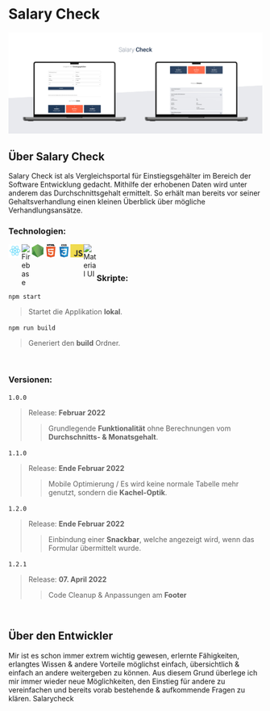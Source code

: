 # Salary **Check**

![Salarycheck Example Image](./Salary_Readme_Image_1.jpg)

## Über Salary Check

Salary Check ist als Vergleichsportal für Einstiegsgehälter im Bereich der Software Entwicklung gedacht. Mithilfe der erhobenen Daten wird unter anderem das Durchschnittsgehalt ermittelt. So erhält man bereits vor seiner Gehaltsverhandlung einen kleinen Überblick über mögliche Verhandlungsansätze.

### Technologien:

<img align="left" alt="React" width="26px" src="https://raw.githubusercontent.com/github/explore/80688e429a7d4ef2fca1e82350fe8e3517d3494d/topics/react/react.png" />
<img align="left" alt="Firebase" width="19px" src="https://firebase.google.com/downloads/brand-guidelines/PNG/logo-logomark.png" />
<img align="left" alt="Node.js" width="26px" src="https://raw.githubusercontent.com/github/explore/80688e429a7d4ef2fca1e82350fe8e3517d3494d/topics/nodejs/nodejs.png" />
<img align="left" alt="HTML5" width="26px" src="https://raw.githubusercontent.com/github/explore/80688e429a7d4ef2fca1e82350fe8e3517d3494d/topics/html/html.png" />
<img align="left" alt="CSS3" width="26px" src="https://raw.githubusercontent.com/github/explore/80688e429a7d4ef2fca1e82350fe8e3517d3494d/topics/css/css.png" />
<img align="left" alt="JavaScript" width="26px" src="https://raw.githubusercontent.com/github/explore/80688e429a7d4ef2fca1e82350fe8e3517d3494d/topics/javascript/javascript.png" />
<img align="left" alt="Material UI" width="26px" src="https://v4.mui.com/static/logo.png" />

<br /><br />

### Skripte:

`npm start`

> Startet die Applikation **lokal**.

`npm run build`

> Generiert den **build** Ordner.

<br />

### Versionen:

`1.0.0`

> Release: **Februar 2022**
>
> > Grundlegende **Funktionalität** ohne Berechnungen vom **Durchschnitts- & Monatsgehalt**.

`1.1.0`

> Release: **Ende Februar 2022**
>
> > Mobile Optimierung / Es wird keine normale Tabelle mehr genutzt, sondern die **Kachel-Optik**.

`1.2.0`

> Release: **Ende Februar 2022**
>
> > Einbindung einer **Snackbar**, welche angezeigt wird, wenn das Formular übermittelt wurde.

`1.2.1`

> Release: **07. April 2022**
>
> > Code Cleanup & Anpassungen am **Footer**

 <br />

## Über den Entwickler

Mir ist es schon immer extrem wichtig gewesen, erlernte Fähigkeiten, erlangtes Wissen & andere Vorteile möglichst einfach, übersichtlich & einfach an andere weitergeben zu können. Aus diesem Grund überlege ich mir immer wieder neue Möglichkeiten, den Einstieg für andere zu vereinfachen und bereits vorab bestehende & aufkommende Fragen zu klären. Salarycheck
